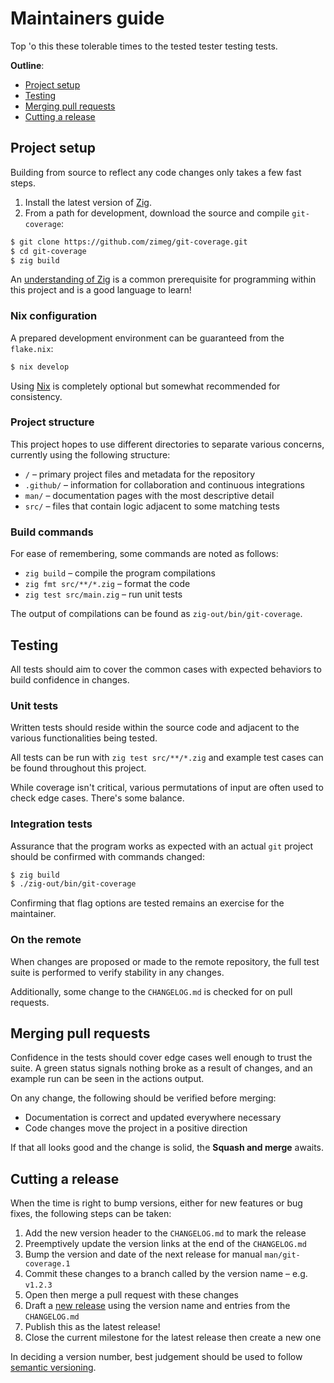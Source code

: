 # Maintainers guide

Top 'o this these tolerable times to the tested tester testing tests.

**Outline**:

- [Project setup](#project-setup)
- [Testing](#testing)
- [Merging pull requests](#merging-pull-requests)
- [Cutting a release](#cutting-a-release)

## Project setup

Building from source to reflect any code changes only takes a few fast steps.

1. Install the latest version of [Zig][ziglang].
2. From a path for development, download the source and compile `git-coverage`:

```sh
$ git clone https://github.com/zimeg/git-coverage.git
$ cd git-coverage
$ zig build
```

An [understanding of Zig][learn_zig] is a common prerequisite for programming
within this project and is a good language to learn!

### Nix configuration

A prepared development environment can be guaranteed from the `flake.nix`:

```sh
$ nix develop
```

Using [Nix][nix] is completely optional but somewhat recommended for
consistency.

### Project structure

This project hopes to use different directories to separate various concerns,
currently using the following structure:

- `/` – primary project files and metadata for the repository
- `.github/` – information for collaboration and continuous integrations
- `man/` – documentation pages with the most descriptive detail
- `src/` – files that contain logic adjacent to some matching tests

### Build commands

For ease of remembering, some commands are noted as follows:

- `zig build` – compile the program compilations
- `zig fmt src/**/*.zig` – format the code
- `zig test src/main.zig` – run unit tests

The output of compilations can be found as `zig-out/bin/git-coverage`.

## Testing

All tests should aim to cover the common cases with expected behaviors to build
confidence in changes.

### Unit tests

Written tests should reside within the source code and adjacent to the various
functionalities being tested.

All tests can be run with `zig test src/**/*.zig` and example test cases can be
found throughout this project.

While coverage isn't critical, various permutations of input are often used to
check edge cases. There's some balance.

### Integration tests

Assurance that the program works as expected with an actual `git` project should
be confirmed with commands changed:

```sh
$ zig build
$ ./zig-out/bin/git-coverage
```

Confirming that flag options are tested remains an exercise for the maintainer.

### On the remote

When changes are proposed or made to the remote repository, the full test suite
is performed to verify stability in any changes.

Additionally, some change to the `CHANGELOG.md` is checked for on pull requests.

## Merging pull requests

Confidence in the tests should cover edge cases well enough to trust the suite.
A green status signals nothing broke as a result of changes, and an example run
can be seen in the actions output.

On any change, the following should be verified before merging:

- Documentation is correct and updated everywhere necessary
- Code changes move the project in a positive direction

If that all looks good and the change is solid, the **Squash and merge** awaits.

## Cutting a release

When the time is right to bump versions, either for new features or bug fixes,
the following steps can be taken:

1. Add the new version header to the `CHANGELOG.md` to mark the release
2. Preemptively update the version links at the end of the `CHANGELOG.md`
3. Bump the version and date of the next release for manual `man/git-coverage.1`
4. Commit these changes to a branch called by the version name – e.g. `v1.2.3`
5. Open then merge a pull request with these changes
6. Draft a [new release][releases] using the version name and entries from the
   `CHANGELOG.md`
7. Publish this as the latest release!
8. Close the current milestone for the latest release then create a new one

In deciding a version number, best judgement should be used to follow
[semantic versioning][semver].

[learn_zig]: https://pedropark99.github.io/zig-book/
[nix]: https://zero-to-nix.com
[releases]: https://github.com/zimeg/git-coverage/releases
[semver]: https://semver.org/spec/v2.0.0.html
[ziglang]: https://ziglang.org/learn/getting-started/
